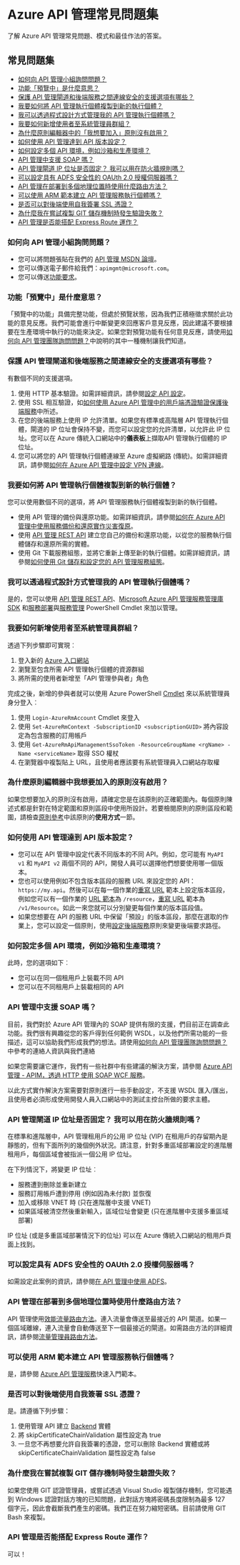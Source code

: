 <properties 
	pageTitle="Azure API 管理常見問題集 | Microsoft Azure" 
	description="了解 Azure API 管理常見問題、模式和最佳作法的答案。" 
	services="api-management" 
	documentationCenter="" 
	authors="steved0x" 
	manager="erikre" 
	editor=""/>

<tags 
	ms.service="api-management" 
	ms.workload="mobile" 
	ms.tgt_pltfrm="na" 
	ms.devlang="na" 
	ms.topic="article" 
	ms.date="08/09/2016" 
	ms.author="sdanie"/>

# Azure API 管理常見問題集

了解 Azure API 管理常見問題、模式和最佳作法的答案。

## 常見問題集

-	[如何向 API 管理小組詢問問題？](#how-can-i-ask-a-question-to-the-api-management-team)
-	[功能「預覽中」是什麼意思？](#what-does-it-mean-if-a-feature-is-in-preview)
-	[保護 API 管理閘道和後端服務之間連線安全的支援選項有哪些？](#what-are-the-supported-options-to-secure-the-connection-between-the-api-management-gateway-and-my-backend-services)
-	[我要如何將 API 管理執行個體複製到新的執行個體？](#how-can-i-copy-an-api-management-instance-to-a-new-instance)
-	[我可以透過程式設計方式管理我的 API 管理執行個體嗎？](#can-i-manage-my-api-management-instance-programmatically)
-	[我要如何新增使用者至系統管理員群組？](#how-can-i-add-a-user-to-the-administrators-group)
-	[為什麼原則編輯器中的「我想要加入」原則沒有啟用？](#why-is-the-policy-that-i-want-to-add-not-enabled-in-the-policy-editor)
-	[如何使用 API 管理達到 API 版本設定？](#how-can-i-achieve-api-versioning-with-api-management)
-	[如何設定多個 API 環境，例如沙箱和生產環境？](#how-can-i-configure-multiple-environments-of-apis-for-example-sandbox-and-production)
-	[API 管理中支援 SOAP 嗎？](#is-soap-supported-in-api-management)
-	[API 管理閘道 IP 位址是否固定？ 我可以用在防火牆規則嗎？](#is-the-api-management-gateway-ip-address-constant-can-i-use-it-in-firewall-rules)
-	[可以設定具有 ADFS 安全性的 OAUth 2.0 授權伺服器嗎？](#can-i-configure-an-oauth-20-authorization-server-with-adfs-security)
-	[API 管理在部署到多個地理位置時使用什麼路由方法？](#what-routing-method-does-api-management-use-when-deployed-to-multiple-geographic-locations)
-	[可以使用 ARM 範本建立 API 管理服務執行個體嗎？](#can-i-create-an-api-management-service-instance-using-an-arm-template)
-	[是否可以對後端使用自我簽署 SSL 憑證？](#can-i-use-a-self-signed-ssl-certificate-for-a-backend)
-	[為什麼我在嘗試複製 GIT 儲存機制時發生驗證失敗？](#why-am-i-getting-authentication-failure-when-i-try-to-clone-the-git-repository)
-	[API 管理是否能搭配 Express Route 運作？](#does-api-management-work-with-express-route)


### 如何向 API 管理小組詢問問題？

-	您可以將問題張貼在我們的 [API 管理 MSDN 論壇](https://social.msdn.microsoft.com/forums/azure/home?forum=azureapimgmt)。
-	您可以傳送電子郵件給我們：`apimgmt@microsoft.com`。
-	您可以傳送[功能要求](https://feedback.azure.com/forums/248703-api-management)。

### 功能「預覽中」是什麼意思？

「預覽中的功能」具備完整功能，但處於預覽狀態，因為我們正積極徵求關於此功能的意見反應。我們可能會進行中斷變更來回應客戶意見反應，因此建議不要根據要在生產環境中執行的功能來決定。如果您對預覽功能有任何意見反應，請使用[如何向 API 管理團隊詢問問題？](#how-can-i-ask-a-question-to-the-api-management-team)中說明的其中一種機制讓我們知道。

### 保護 API 管理閘道和後端服務之間連線安全的支援選項有哪些？

有數個不同的支援選項。

1. 使用 HTTP 基本驗證。如需詳細資訊，請參閱[設定 API 設定](api-management-howto-create-apis.md#configure-api-settings)。
2. 使用 SSL 相互驗證，如[如何使用 Azure API 管理中的用戶端憑證驗證保護後端服務](api-management-howto-mutual-certificates.md)中所述。
3. 在您的後端服務上使用 IP 允許清單。如果您有標準或高階層 API 管理執行個體，閘道的 IP 位址會保持不變，而您可以設定您的允許清單，以允許此 IP 位址。您可以在 Azure 傳統入口網站中的**儀表板**上擷取API 管理執行個體的 IP 位址。
4. 您可以將您的 API 管理執行個體連線至 Azure 虛擬網路 (傳統)。如需詳細資訊，請參閱[如何在 Azure API 管理中設定 VPN 連線](api-management-howto-setup-vpn.md)。

### 我要如何將 API 管理執行個體複製到新的執行個體？

您可以使用數個不同的選項，將 API 管理服務執行個體複製到新的執行個體。

-	使用 API 管理的備份與還原功能。如需詳細資訊，請參閱[如何在 Azure API 管理中使用服務備份和還原實作災害復原](api-management-howto-disaster-recovery-backup-restore.md)。
-	使用 [API 管理 REST API](https://msdn.microsoft.com/library/azure/dn776326.aspx) 建立您自己的備份和還原功能，以從您的服務執行個體儲存和還原所需的實體。
-	使用 Git 下載服務組態，並將它重新上傳至新的執行個體。如需詳細資訊，請參閱[如何使用 Git 儲存和設定您的 API 管理服務組態](api-management-configuration-repository-git.md)。

### 我可以透過程式設計方式管理我的 API 管理執行個體嗎？

是的，您可以使用 [API 管理 REST API](https://msdn.microsoft.com/library/azure/dn776326.aspx)、[Microsoft Azure API 管理服務管理庫 SDK](http://aka.ms/apimsdk) 和[服務部署](https://msdn.microsoft.com/library/mt619282.aspx)與[服務管理](https://msdn.microsoft.com/library/mt613507.aspx) PowerShell Cmdlet 來加以管理。

### 我要如何新增使用者至系統管理員群組？

透過下列步驟即可實現︰

1. 登入新的 [Azure 入口網站](https://portal.azure.com)
2. 瀏覽至包含所需 API 管理執行個體的資源群組
3. 將所需的使用者新增至「API 管理參與者」角色

完成之後，新增的參與者就可以使用 Azure PowerShell [Cmdlet](https://msdn.microsoft.com/library/mt613507.aspx) 來以系統管理員身分登入︰

1. 使用 `Login-AzureRmAccount` Cmdlet 來登入
2. 使用 `Set-AzureRmContext -SubscriptionID <subscriptionGUID>` 將內容設定為包含服務的訂用帳戶
3. 使用 `Get-AzureRmApiManagementSsoToken -ResourceGroupName <rgName> -Name <serviceName>` 取得 SSO 權杖
4. 在瀏覽器中複製貼上 URL，且使用者應該要有系統管理員入口網站存取權


### 為什麼原則編輯器中我想要加入的原則沒有啟用？

如果您想要加入的原則沒有啟用，請確定您是在該原則的正確範圍內。每個原則陳述式都是針對在特定範圍和原則區段中使用所設計。若要檢閱原則的原則區段和範圍，請檢查[原則參考](https://msdn.microsoft.com/library/azure/dn894080.aspx)中該原則的**使用方式**一節。


### 如何使用 API 管理達到 API 版本設定？

-	您可以在 API 管理中設定代表不同版本的不同 API。例如，您可能有 `MyAPI v1` 和 `MyAPI v2` 兩個不同的 API，開發人員可以選擇他們想要使用哪一個版本。
-	您也可以使用例如不包含版本區段的服務 URL 來設定您的 API：`https://my.api`。然後可以在每一個作業的[重寫 URL](https://msdn.microsoft.com/library/azure/dn894083.aspx#RewriteURL) 範本上設定版本區段，例如您可以有一個作業的 [URL 範本](api-management-howto-add-operations.md#url-template)為 `/resource`，[重寫 URL](api-management-howto-add-operations.md#rewrite-url-template) 範本為 `/v1/Resource`。如此一來您就可以分別變更每個作業的版本區段值。
-	如果您想要在 API 的服務 URL 中保留「預設」的版本區段，那麼在選取的作業上，您可以設定一個原則，使用[設定後端服務](https://msdn.microsoft.com/library/azure/dn894083.aspx#SetBackendService)原則來變更後端要求路徑。

### 如何設定多個 API 環境，例如沙箱和生產環境？

此時，您的選項如下︰

-	您可以在同一個租用戶上裝載不同 API
-	您可以在不同租用戶上裝載相同的 API

### API 管理中支援 SOAP 嗎？

目前，我們對於 Azure API 管理內的 SOAP 提供有限的支援，們目前正在調查此功能。我們很有興趣從您的客戶得到任何範例 WSDL，以及他們所需功能的一些描述，這可以協助我們形成我們的想法。請使用[如何向 API 管理團隊詢問問題？](#how-can-i-ask-a-question-to-the-api-management-team)中參考的連絡人資訊與我們連絡

如果您需要讓它運作，我們有一些社群中有些建議的解決方案，請參閱 [Azure API 管理 - APIM，透過 HTTP 使用 SOAP WCF 服務](http://mostlydotnetdev.blogspot.com/2015/03/azure-api-management-apim-consuming.html)。

以此方式實作解決方案需要對原則進行一些手動設定，不支援 WSDL 匯入/匯出，且使用者必須形成使用開發人員入口網站中的測試主控台所做的要求主體。

### API 管理閘道 IP 位址是否固定？ 我可以用在防火牆規則嗎？

在標準和進階層中，API 管理租用戶的公用 IP 位址 (VIP) 在租用戶的存留期內是靜態的，但有下面所列的幾個例外狀況。請注意，針對多重區域部署設定的進階層租用戶，每個區域會被指派一個公用 IP 位址。

在下列情況下，將變更 IP 位址︰

-	服務遭到刪除並重新建立
-	服務訂用帳戶遭到停用 (例如因為未付款) 並恢復
-	加入或移除 VNET 時 (只在進階層中支援 VNET)
-	如果區域被清空然後重新輸入，區域位址會變更 (只在進階層中支援多重區域部署)

IP 位址 (或是多重區域部署情況下的位址) 可以在 Azure 傳統入口網站的租用戶頁面上找到。

### 可以設定具有 ADFS 安全性的 OAUth 2.0 授權伺服器嗎？

如需設定此案例的資訊，請參閱[在 API 管理中使用 ADFS](https://phvbaars.wordpress.com/2016/02/06/using-adfs-in-api-management/)。

### API 管理在部署到多個地理位置時使用什麼路由方法？ 

API 管理使用[效能流量路由方法](../traffic-manager/traffic-manager-routing-methods.md#performance-traffic-routing-method)。連入流量會傳送至最接近的 API 閘道。如果一個區域離線，連入流量會自動傳送至下一個最接近的閘道。如需路由方法的詳細資訊，請參閱[流量管理員路由方法](../traffic-manager/traffic-manager-routing-methods.md)。

### 可以使用 ARM 範本建立 API 管理服務執行個體嗎？

是，請參閱 [Azure API 管理服務](http://aka.ms/apimtemplate)快速入門範本。

### 是否可以對後端使用自我簽署 SSL 憑證？

是。請遵循下列步驟：

1. 使用管理 API 建立 [Backend](https://msdn.microsoft.com/library/azure/dn935030.aspx) 實體
2. 將 skipCertificateChainValidation 屬性設定為 true
3. 一旦您不再想要允許自我簽署的憑證，您可以刪除 Backend 實體或將 skipCertificateChainValidation 屬性設定為 false

### 為什麼我在嘗試複製 GIT 儲存機制時發生驗證失敗？ 

如果您使用 GIT 認證管理員，或嘗試透過 Visual Studio 複製儲存機制，您可能遇到 Windows 認證對話方塊的已知問題，此對話方塊將密碼長度限制為最多 127 個字元，因此會截斷我們產生的密碼。我們正在努力縮短密碼。目前請使用 GIT Bash 來複製。

### API 管理是否能搭配 Express Route 運作？

可以！

<!---HONumber=AcomDC_0824_2016-->
